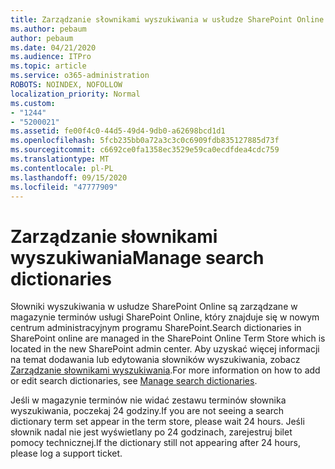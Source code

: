 ```yaml
---
title: Zarządzanie słownikami wyszukiwania w usłudze SharePoint Online
ms.author: pebaum
author: pebaum
ms.date: 04/21/2020
ms.audience: ITPro
ms.topic: article
ms.service: o365-administration
ROBOTS: NOINDEX, NOFOLLOW
localization_priority: Normal
ms.custom:
- "1244"
- "5200021"
ms.assetid: fe00f4c0-44d5-49d4-9db0-a62698bcd1d1
ms.openlocfilehash: 5fcb235bb0a72a3c3c0c6909fdb835127885d73f
ms.sourcegitcommit: c6692ce0fa1358ec3529e59ca0ecdfdea4cdc759
ms.translationtype: MT
ms.contentlocale: pl-PL
ms.lasthandoff: 09/15/2020
ms.locfileid: "47777909"
---
```

# <a name="manage-search-dictionaries"></a><span data-ttu-id="25627-102">Zarządzanie słownikami wyszukiwania</span><span class="sxs-lookup"><span data-stu-id="25627-102">Manage search dictionaries</span></span>

<span data-ttu-id="25627-103">Słowniki wyszukiwania w usłudze SharePoint Online są zarządzane w magazynie terminów usługi SharePoint Online, który znajduje się w nowym centrum administracyjnym programu SharePoint.</span><span class="sxs-lookup"><span data-stu-id="25627-103">Search dictionaries in SharePoint online are managed in the SharePoint Online Term Store which is located in the new SharePoint admin center.</span></span> <span data-ttu-id="25627-104">Aby uzyskać więcej informacji na temat dodawania lub edytowania słowników wyszukiwania, zobacz [Zarządzanie słownikami wyszukiwania](https://go.microsoft.com/fwlink/?linkid=2044669&amp;clcid=0x409).</span><span class="sxs-lookup"><span data-stu-id="25627-104">For more information on how to add or edit search dictionaries, see [Manage search dictionaries](https://go.microsoft.com/fwlink/?linkid=2044669&amp;clcid=0x409).</span></span>
  
<span data-ttu-id="25627-105">Jeśli w magazynie terminów nie widać zestawu terminów słownika wyszukiwania, poczekaj 24 godziny.</span><span class="sxs-lookup"><span data-stu-id="25627-105">If you are not seeing a search dictionary term set appear in the term store, please wait 24 hours.</span></span> <span data-ttu-id="25627-106">Jeśli słownik nadal nie jest wyświetlany po 24 godzinach, zarejestruj bilet pomocy technicznej.</span><span class="sxs-lookup"><span data-stu-id="25627-106">If the dictionary still not appearing after 24 hours, please log a support ticket.</span></span>
  
